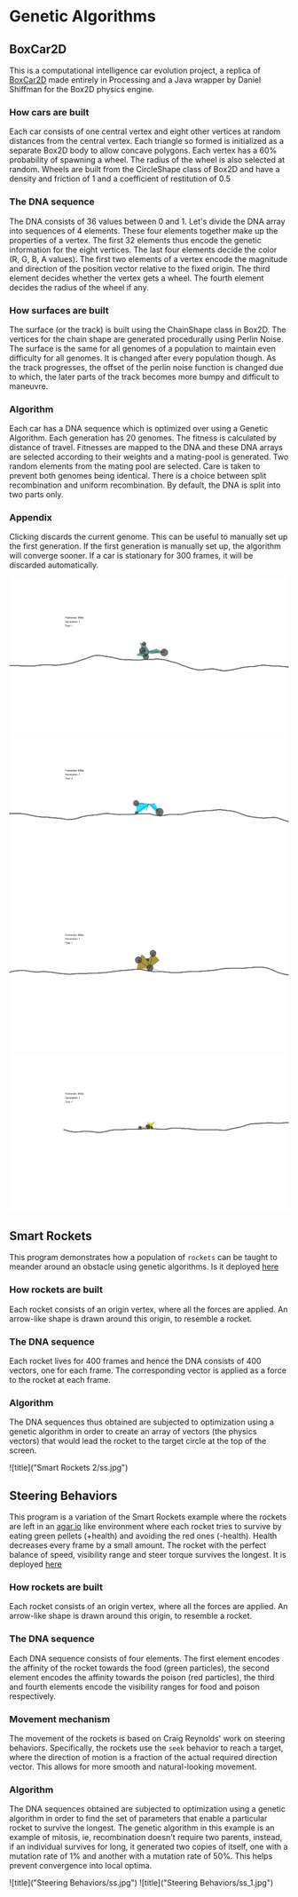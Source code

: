 # Genetic Algorithms

## BoxCar2D

This is a computational intelligence car evolution project, a replica of [BoxCar2D](http://www.boxcar2d.com/) made entirely in Processing and a Java wrapper by Daniel Shiffman for the Box2D physics engine.

### How cars are built
Each car consists of one central vertex and eight other vertices at random distances from the central vertex. Each triangle so formed is  initialized as a separate Box2D body to allow concave polygons. Each vertex has a 60% probability of spawning a wheel. The radius of the wheel is also selected at random. Wheels are built from the CircleShape class of Box2D and have a density and friction of 1 and a coefficient of restitution of 0.5

### The DNA sequence
The DNA consists of 36 values between 0 and 1. Let's divide the DNA array into sequences of 4 elements. These four elements together make up the properties of a vertex. The first 32 elements thus encode the genetic information for the eight vertices. The last four elements decide the color (R, G, B, A values). The first two elements of a vertex encode the magnitude and direction of the position vector relative to the fixed origin. The third element decides whether the vertex gets a wheel. The fourth element decides the radius of the wheel if any.

### How surfaces are built
The surface (or the track) is built using the ChainShape class in Box2D. The vertices for the chain shape are generated procedurally using Perlin Noise. The surface is the same for all genomes of a population to maintain even difficulty for all genomes. It is changed after every population though. As the track progresses, the offset of the perlin noise function is changed due to which, the later parts of the track becomes more bumpy and difficult to maneuvre.

### Algorithm
Each car has a DNA sequence which is optimized over using a Genetic Algorithm. Each generation has 20 genomes. The fitness is calculated by distance of travel. Fitnesses are mapped to the DNA and these DNA arrays are selected according to their weights and a mating-pool is generated. Two random elements from the mating pool are selected. Care is taken to prevent both genomes being identical. There is a choice between split recombination and uniform recombination. By default, the DNA is split into two parts only.

### Appendix
Clicking discards the current genome. This can be useful to manually set up the first generation. If the first generation is manually set up, the algorithm will converge sooner.
If a car is stationary for 300 frames, it will be discarded automatically.

![title](boxCar2D/ss.jpg)
![title](boxCar2D/ss_1.jpg)
![title](boxCar2D/ss_2.jpg)
![title](boxCar2D/ss_3.jpg)

## Smart Rockets

This program demonstrates how a population of `rockets` can be taught to meander around an obstacle using genetic algorithms. Is it deployed [here](https://smart-rockets.firebaseapp.com/)

### How rockets are built
Each rocket consists of an origin vertex, where all the forces are applied. An arrow-like shape is drawn around this origin, to resemble a rocket.

### The DNA sequence
Each rocket lives for 400 frames and hence the DNA consists of 400 vectors, one for each frame. The corresponding vector is applied as a force to the rocket at each frame.

### Algorithm
The DNA sequences thus obtained are subjected to optimization using a genetic algorithm in order to create an array of vectors (the physics vectors) that would lead the rocket to the target circle at the top of the screen.

![title]("Smart Rockets 2/ss.jpg")

## Steering Behaviors

This program is a variation of the Smart Rockets example where the rockets are left in an [agar.io](www.agar.io) like environment where each rocket tries to survive by eating green pellets (+health) and avoiding the red ones (-health). Health decreases every frame by a small amount. The rocket with the perfect balance of speed, visibility range and steer torque survives the longest. It is deployed [here](https://steering-behaviors.firebaseapp.com/)

### How rockets are built
Each rocket consists of an origin vertex, where all the forces are applied. An arrow-like shape is drawn around this origin, to resemble a rocket.

### The DNA sequence
Each DNA sequence consists of four elements. The first element encodes the affinity of the rocket towards the food (green particles), the second element encodes the affinity towards the poison (red particles), the third and fourth elements encode the visibility ranges for food and poison respectively.

### Movement mechanism
The movement of the rockets is based on Craig Reynolds' work on steering behaviors. Specifically, the rockets use the `seek` behavior to reach a target, where the direction of motion is a fraction of the actual required direction vector. This allows for more smooth and natural-looking movement.

### Algorithm
The DNA sequences obtained are subjected to optimization using a genetic algorithm in order to find the set of parameters that enable a particular rocket to survive the longest. The genetic algorithm in this example is an example of mitosis, ie, recombination doesn't require two parents, instead, if an individual survives for long, it generated two copies of itself, one with a mutation rate of 1% and another with a mutation rate of 50%. This helps prevent convergence into local optima.

![title]("Steering Behaviors/ss.jpg")
![title]("Steering Behaviors/ss_1.jpg")